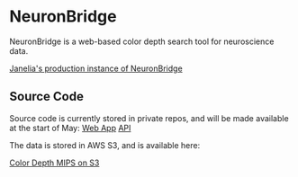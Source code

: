 # NeuronBridge

NeuronBridge is a web-based color depth search tool for neuroscience data. 

[Janelia's production instance of NeuronBridge](https://neuronbridge.janelia.org/)

## Source Code

Source code is currently stored in private repos, and will be made available at the start of May:
[Web App](https://github.com/JaneliaSciComp/color-depth-web/)
[API](https://github.com/JaneliaSciComp/color-depth-api/)

The data is stored in AWS S3, and is available here:

[Color Depth MIPS on S3](https://open.quiltdata.com/b/janelia-flylight-color-depth)

